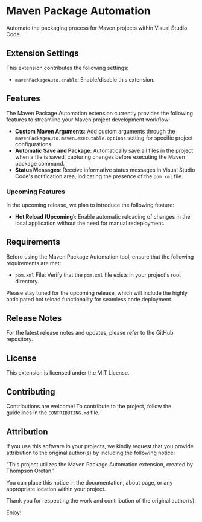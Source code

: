 # Maven Package Automation

Automate the packaging process for Maven projects within Visual Studio Code.

## Extension Settings

This extension contributes the following settings:

- `mavenPackageAuto.enable`: Enable/disable this extension.

## Features

The Maven Package Automation extension currently provides the following features to streamline your Maven project development workflow:

- **Custom Maven Arguments**: Add custom arguments through the `mavenPackageAuto.maven.executable.options` setting for specific project configurations.
- **Automatic Save and Package**: Automatically save all files in the project when a file is saved, capturing changes before executing the Maven package command.
- **Status Messages**: Receive informative status messages in Visual Studio Code's notification area, indicating the presence of the `pom.xml` file.

### Upcoming Features

In the upcoming release, we plan to introduce the following feature:

- **Hot Reload (Upcoming)**: Enable automatic reloading of changes in the local application without the need for manual redeployment.

## Requirements

Before using the Maven Package Automation tool, ensure that the following requirements are met:

- `pom.xml` File: Verify that the `pom.xml` file exists in your project's root directory.

Please stay tuned for the upcoming release, which will include the highly anticipated hot reload functionality for seamless code deployment.

## Release Notes

For the latest release notes and updates, please refer to the GitHub repository.

## License

This extension is licensed under the MIT License.

## Contributing

Contributions are welcome! To contribute to the project, follow the guidelines in the `CONTRIBUTING.md` file.

## Attribution

If you use this software in your projects, we kindly request that you provide attribution to the original author(s) by including the following notice:

"This project utilizes the Maven Package Automation extension, created by Thompson Oretan."

You can place this notice in the documentation, about page, or any appropriate location within your project.

Thank you for respecting the work and contribution of the original author(s).

Enjoy!
